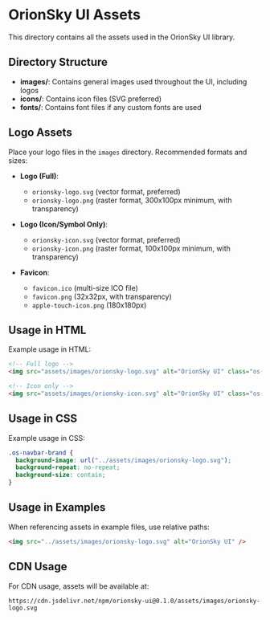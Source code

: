 # OrionSky UI Assets

This directory contains all the assets used in the OrionSky UI library.

## Directory Structure

- **images/**: Contains general images used throughout the UI, including logos
- **icons/**: Contains icon files (SVG preferred)
- **fonts/**: Contains font files if any custom fonts are used

## Logo Assets

Place your logo files in the `images` directory. Recommended formats and sizes:

- **Logo (Full)**:
  - `orionsky-logo.svg` (vector format, preferred)
  - `orionsky-logo.png` (raster format, 300x100px minimum, with transparency)
- **Logo (Icon/Symbol Only)**:

  - `orionsky-icon.svg` (vector format, preferred)
  - `orionsky-icon.png` (raster format, 100x100px minimum, with transparency)

- **Favicon**:
  - `favicon.ico` (multi-size ICO file)
  - `favicon.png` (32x32px, with transparency)
  - `apple-touch-icon.png` (180x180px)

## Usage in HTML

Example usage in HTML:

```html
<!-- Full logo -->
<img src="assets/images/orionsky-logo.svg" alt="OrionSky UI" class="os-logo" />

<!-- Icon only -->
<img src="assets/images/orionsky-icon.svg" alt="OrionSky UI" class="os-logo-icon" />
```

## Usage in CSS

Example usage in CSS:

```css
.os-navbar-brand {
  background-image: url("../assets/images/orionsky-logo.svg");
  background-repeat: no-repeat;
  background-size: contain;
}
```

## Usage in Examples

When referencing assets in example files, use relative paths:

```html
<img src="../assets/images/orionsky-logo.svg" alt="OrionSky UI" />
```

## CDN Usage

For CDN usage, assets will be available at:

```
https://cdn.jsdelivr.net/npm/orionsky-ui@0.1.0/assets/images/orionsky-logo.svg
```

